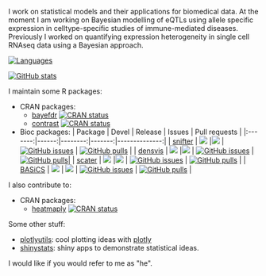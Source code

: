 I work on statistical models and their applications for biomedical data.
At the moment I am working on Bayesian modelling of eQTLs using allele
specific expression in celltype-specific studies of immune-mediated diseases.
Previously I worked on quantifying expression heterogeneity in 
single cell RNAseq data using a Bayesian approach.

[![Languages](https://github-readme-stats.vercel.app/api/top-langs?username=Alanocallaghan&layout=compact&hide=tex,html,groovy&theme=radical)](https://github.com/anuraghazra/github-readme-stats)

[![GitHub stats](https://github-readme-stats.vercel.app/api?username=Alanocallaghan&count_private=true&theme=radical)](https://github.com/anuraghazra/github-readme-stats)

I maintain some R packages:
- CRAN packages:
  - [bayefdr](https://cran.r-project.org/web/packages/bayefdr/index.html) [![CRAN
status](https://www.r-pkg.org/badges/version/bayefdr)](https://CRAN.R-project.org/package=bayefdr)
  - [contrast](https://cran.r-project.org/web/packages/contrast/index.html) [![CRAN
status](https://www.r-pkg.org/badges/version/contrast)](https://CRAN.R-project.org/package=contrast)
- Bioc packages:
  | Package | Devel | Release | Issues | Pull requests |
  |:-------:|------:|--------:|-------:|--------------:|
  | [snifter](https://github.com/Alanocallaghan/snifter) | [![](http://bioconductor.org/shields/build/devel/bioc/snifter.svg)](http://bioconductor.org/checkResults/devel/bioc-LATEST/snifter) |[![](http://bioconductor.org/shields/build/release/bioc/snifter.svg)](http://bioconductor.org/checkResults/release/bioc-LATEST/snifter) | [![GitHub issues](https://img.shields.io/github/issues/Alanocallaghan/snifter)](https://github.com/Alanocallaghan/snifter/issues) | [![GitHub pulls](https://img.shields.io/github/issues-pr/Alanocallaghan/snifter)](https://github.com/Alanocallaghan/snifter/pulls) |
  | [densvis](https://github.com/Alanocallaghan/densvis) | [![](http://bioconductor.org/shields/build/devel/bioc/densvis.svg)](http://bioconductor.org/checkResults/devel/bioc-LATEST/densvis) |[![](http://bioconductor.org/shields/build/release/bioc/densvis.svg)](http://bioconductor.org/checkResults/release/bioc-LATEST/densvis) | [![GitHub issues](https://img.shields.io/github/issues/Alanocallaghan/densvis)](https://github.com/Alanocallaghan/densvis/issues) | [![GitHub pulls](https://img.shields.io/github/issues-pr/Alanocallaghan/densvis)](https://github.com/Alanocallaghan/densvis/pulls)|
  | [scater](https://github.com/Alanocallaghan/scater) | [![](http://bioconductor.org/shields/build/devel/bioc/scater.svg)](http://bioconductor.org/checkResults/devel/bioc-LATEST/scater) |[![](http://bioconductor.org/shields/build/release/bioc/scater.svg)](http://bioconductor.org/checkResults/release/bioc-LATEST/scater) | [![GitHub issues](https://img.shields.io/github/issues/Alanocallaghan/scater)](https://github.com/Alanocallaghan/scater/issues) | [![GitHub pulls](https://img.shields.io/github/issues-pr/Alanocallaghan/scater)](https://github.com/Alanocallaghan/scater/pulls) |
  | [BASiCS](https://bioconductor.org/packages/devel/bioc/html/BASiCS.html) | [![](http://bioconductor.org/shields/build/devel/bioc/BASiCS.svg)](http://bioconductor.org/checkResults/devel/bioc-LATEST/BASiCS) | [![](http://bioconductor.org/shields/build/release/bioc/BASiCS.svg)](http://bioconductor.org/checkResults/release/bioc-LATEST/BASiCS) | [![GitHub issues](https://img.shields.io/github/issues/catavallejos/BASiCS)](https://github.com/catavallejos/BASiCS/issues) | [![GitHub pulls](https://img.shields.io/github/issues-pr/catavallejos/BASiCS)](https://github.com/catavallejos/BASiCS/pulls) |


I also contribute to:
- CRAN packages:
  - [heatmaply](https://cran.r-project.org/web/packages/heatmaply/index.html) [![CRAN
status](https://www.r-pkg.org/badges/version/heatmaply)](https://CRAN.R-project.org/package=heatmaply)

Some other stuff:
- [plotlyutils](https://github.com/Alanocallaghan/plotlyutils): cool plotting ideas with [plotly](https://plotly.com/)
- [shinystats](https://github.com/Alanocallaghan/shinystats): shiny apps to demonstrate statistical ideas.


I would like if you would refer to me as "he".

<!--
**Alanocallaghan/Alanocallaghan** is a ✨ _special_ ✨ repository because its `README.md` (this file) appears on your GitHub profile.


- 🔭 I’m currently working on ...
- 🌱 I’m currently learning ...
- 👯 I’m looking to collaborate on ...
- 🤔 I’m looking for help with ...
- 💬 Ask me about ...
- 📫 How to reach me: ...
- 😄 Pronouns: ...
- ⚡ Fun fact: ...
-->
